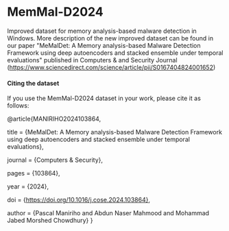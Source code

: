 # MemMal-D2024
Improved dataset for memory analysis-based malware detection in Windows.
More description of the new improved dataset can be found in our paper "MeMalDet: A Memory analysis-based Malware Detection Framework using deep autoencoders and stacked ensemble under temporal evaluations" published in Computers & and Security Journal (https://www.sciencedirect.com/science/article/pii/S0167404824001652)

#### Citing the dataset
If you use the MemMal-D2024 dataset in your work, please cite it  as follows:

@article{MANIRIHO2024103864,

title = {MeMalDet: A Memory analysis-based Malware Detection Framework using deep autoencoders and stacked ensemble under temporal evaluations},

journal = {Computers & Security},

pages = {103864},

year = {2024},

doi = {https://doi.org/10.1016/j.cose.2024.103864},

author = {Pascal Maniriho and Abdun Naser Mahmood and Mohammad Jabed Morshed Chowdhury}
}
